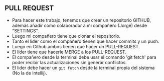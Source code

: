 ## PULL REQUEST

- Para hacer este trabajo, tenemos que crear un repositorio GITHUB, además añadir como colaborador a mi compañero (Jorge) desde "SETTINGS".
- Luego mi compañero tiene que clonar el repositorio.
- Tanto el líder como el compañero tienen que hacer commits y un push.
- Luego en Github ambos tienen que hacer un PULL-REQUEST.
- El líder tiene que hacerle MERGE a los PULL-REQUEST.
- El compañero desde la terminal debe usar el comando 'git fetch' para poder recibir las actualizaciones sin generar conflictos.
- El lider debe hacer un `git fetch` desde la terminal propia del sistema (No la de Intellij).